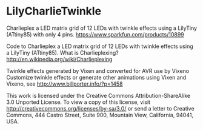 LilyCharlieTwinkle
==================

Charlieplex a LED matrix grid of 12 LEDs with twinkle effects using a LilyTiny (ATtiny85) with only 4 pins. https://www.sparkfun.com/products/10899

Code to Charlieplex a LED matrix grid of 12 LEDs with twinkle effects using a LilyTiny (ATtiny85). What is Charlieplexing? http://en.wikipedia.org/wiki/Charlieplexing

Twinkle effects generated by Vixen and converted for AVR use by Vixeno
Customize twinkle effects or generate other animations using Vixen and Vixeno, see http://www.billporter.info/?p=1458
 
This work is licensed under the Creative Commons Attribution-ShareAlike 3.0 Unported License.
To view a copy of this license, visit http://creativecommons.org/licenses/by-sa/3.0/ or
send a letter to Creative Commons, 444 Castro Street, Suite 900, Mountain View, California, 94041, USA.
